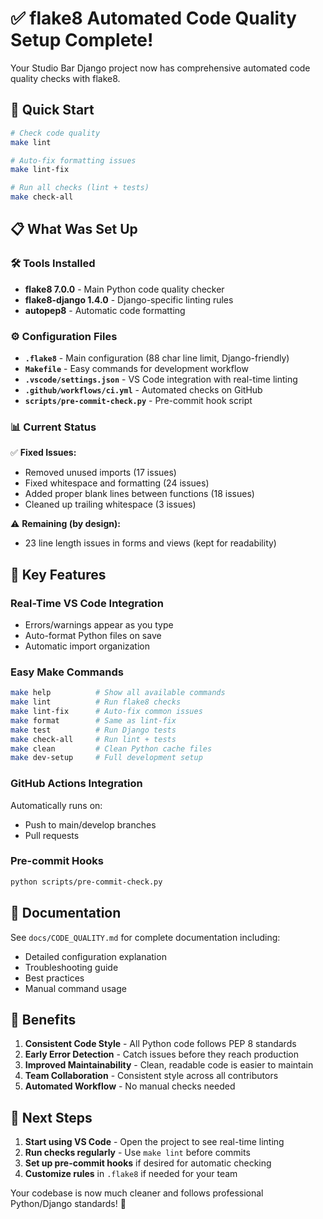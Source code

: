 # ✅ flake8 Automated Code Quality Setup Complete!

Your Studio Bar Django project now has comprehensive automated code quality checks with flake8.

## 🚀 Quick Start

```bash
# Check code quality
make lint

# Auto-fix formatting issues
make lint-fix

# Run all checks (lint + tests)
make check-all
```

## 📋 What Was Set Up

### 🛠️ Tools Installed
- **flake8 7.0.0** - Main Python code quality checker
- **flake8-django 1.4.0** - Django-specific linting rules
- **autopep8** - Automatic code formatting

### ⚙️ Configuration Files
- **`.flake8`** - Main configuration (88 char line limit, Django-friendly)
- **`Makefile`** - Easy commands for development workflow
- **`.vscode/settings.json`** - VS Code integration with real-time linting
- **`.github/workflows/ci.yml`** - Automated checks on GitHub
- **`scripts/pre-commit-check.py`** - Pre-commit hook script

### 📊 Current Status
✅ **Fixed Issues:** 
- Removed unused imports (17 issues)
- Fixed whitespace and formatting (24 issues) 
- Added proper blank lines between functions (18 issues)
- Cleaned up trailing whitespace (3 issues)

⚠️ **Remaining (by design):**
- 23 line length issues in forms and views (kept for readability)

## 🎯 Key Features

### Real-Time VS Code Integration
- Errors/warnings appear as you type
- Auto-format Python files on save
- Automatic import organization

### Easy Make Commands
```bash
make help          # Show all available commands
make lint          # Run flake8 checks
make lint-fix      # Auto-fix common issues
make format        # Same as lint-fix
make test          # Run Django tests
make check-all     # Run lint + tests
make clean         # Clean Python cache files
make dev-setup     # Full development setup
```

### GitHub Actions Integration
Automatically runs on:
- Push to main/develop branches
- Pull requests

### Pre-commit Hooks
```bash
python scripts/pre-commit-check.py
```

## 📖 Documentation
See `docs/CODE_QUALITY.md` for complete documentation including:
- Detailed configuration explanation
- Troubleshooting guide
- Best practices
- Manual command usage

## 🎉 Benefits

1. **Consistent Code Style** - All Python code follows PEP 8 standards
2. **Early Error Detection** - Catch issues before they reach production
3. **Improved Maintainability** - Clean, readable code is easier to maintain
4. **Team Collaboration** - Consistent style across all contributors
5. **Automated Workflow** - No manual checks needed

## 🔧 Next Steps

1. **Start using VS Code** - Open the project to see real-time linting
2. **Run checks regularly** - Use `make lint` before commits
3. **Set up pre-commit hooks** if desired for automatic checking
4. **Customize rules** in `.flake8` if needed for your team

Your codebase is now much cleaner and follows professional Python/Django standards! 🚀
